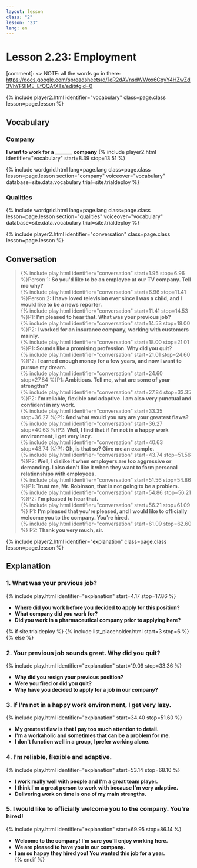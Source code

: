 ```yaml
---
layout: lesson
class: "2"
lesson: "23"
lang: en
---
```



# Lesson 2.23: Employment 

[comment]: <> NOTE: all the words go in there: https://docs.google.com/spreadsheets/d/1eR2dAVnsdWWox6CqvY4HZwZd3VhYF9IME_EfQQAfXTs/edit#gid=0

{% include player2.html identifier="vocabulary" class=page.class lesson=page.lesson %}
## Vocabulary 


### Company 
__I want to work for a _______ company__
{% include player2.html identifier="vocabulary" start=8.39 stop=13.51 %}

{% include wordgrid.html lang=page.lang
		class=page.class 
		lesson=page.lesson 
		section="company"
		voiceover="vocabulary"
		database=site.data.vocabulary 
		trial=site.trialdeploy %}


### Qualities 

{% include wordgrid.html lang=page.lang
		class=page.class 
		lesson=page.lesson 
		section="qualities"
		voiceover="vocabulary"
		database=site.data.vocabulary 
		trial=site.trialdeploy %}
		

{% include player2.html identifier="conversation" class=page.class lesson=page.lesson %}

## Conversation

>{% include play.html identifier="conversation" start=1.95 stop=6.96 %}Person 1: __So you'd like to be an employee at our TV company. Tell me why?__   
>{% include play.html identifier="conversation" start=6.96  stop=11.41 %}Person 2: __I have loved television ever since I was a child, and I would like to be a news reporter.__    
>{% include play.html identifier="conversation" start=11.41  stop=14.53 %}P1: __I'm pleased to hear that. What was your previous job?__    
>{% include play.html identifier="conversation" start=14.53 stop=18.00 %}P2: __I worked for an insurance company, working with customers mainly.__  
>{% include play.html identifier="conversation" start=18.00  stop=21.01 %}P1: __Sounds like a promising profession. Why did you quit?__    
>{% include play.html identifier="conversation" start=21.01 stop=24.60 %}P2: __I earned enough money for a few years, and now I want to pursue my dream.__  
>{% include play.html identifier="conversation" start=24.60 stop=27.84 %}P1: __Ambitious. Tell me, what are some of your strengths?__    
>{% include play.html identifier="conversation" start=27.84 stop=33.35 %}P2: __I'm reliable, flexible and adaptive. I am also very punctual and confident in my work.__  
>{% include play.html identifier="conversation" start=33.35 stop=36.27 %}P1: __And what would you say are your greatest flaws?__  
>{% include play.html identifier="conversation" start=36.27 stop=40.63 %}P2: __Well, I find that if I'm not in a happy work environment, I get very lazy.__   
>{% include play.html identifier="conversation" start=40.63 stop=43.74 %}P1: __Oh, is that so? Give me an example.__  
>{% include play.html identifier="conversation" start=43.74 stop=51.56 %}P2: __Well, I dislike it when employers are too aggressive or demanding. I also don't like it when they want to form personal relationships with employees.__  
>{% include play.html identifier="conversation" start=51.56 stop=54.86 %}P1: __Trust me, Mr. Robinson, that is not going to be a problem.__  
>{% include play.html identifier="conversation" start=54.86 stop=56.21 %}P2: __I'm pleased to hear that.__  
>{% include play.html identifier="conversation" start=56.21 stop=61.09 %} P1: __I'm pleased that you're pleased, and I would like to officially welcome you to the company. You're hired.__  
>{% include play.html identifier="conversation" start=61.09 stop=62.60 %} P2: __Thank you very much, sir.__

{% include player2.html identifier="explanation" class=page.class lesson=page.lesson %}

## Explanation
### 1.  What was your previous job?
{% include play.html identifier="explanation" start=4.17 stop=17.86 %}
- __Where did you work before you decided to apply for this position?__
- __What company did you work for?__
- __Did you work in a pharmaceutical company prior to applying here?__ 

{% if site.trialdeploy %}
  {% include list_placeholder.html start=3 stop=6 %}
  {% else %}
 

### 2. Your previous job sounds great. Why did you quit?
{% include play.html identifier="explanation" start=19.09 stop=33.36 %}
- __Why did you resign your previous position?__
- __Were you fired or did you quit?__
- __Why have you decided to apply for a job in our company?__

### 3. If I'm not in a happy work environment, I get very lazy.
{% include play.html identifier="explanation" start=34.40 stop=51.60 %}
- __My greatest flaw is that I pay too much attention to detail.__
- __I'm a workaholic and sometimes that can be a problem for me.__
- __I don't function well in a group, I prefer working alone.__

### 4. I'm reliable, flexible and adaptive.
{% include play.html identifier="explanation" start=53.14 stop=68.10 %}
- __I work really well with people and I'm a great team player.__
- __I think I'm a great person to work with because I'm very adaptive.__
- __Delivering work on time is one of my main strengths.__

### 5. I would like to officially welcome you to the company. You're hired!
{% include play.html identifier="explanation" start=69.95 stop=86.14 %}
- __Welcome to the company! I'm sure you'll enjoy working here.__
- __We are pleased to have you in our company.__
- __I am so happy they hired you! You wanted this job for a year.__  
 {% endif %}